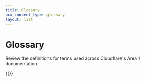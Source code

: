 ```yaml
---
title: Glossary
pcx_content_type: glossary
layout: list
---
```


# Glossary

Review the definitions for terms used across Cloudflare's Area 1 documentation.

{{<glossary product="Area 1">}}